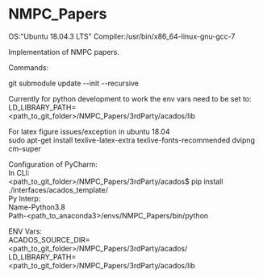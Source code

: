 # NMPC_Papers


OS:"Ubuntu 18.04.3 LTS"
Compiler:/usr/bin/x86_64-linux-gnu-gcc-7


Implementation of NMPC papers. 


Commands:  

git submodule update --init --recursive  

Currently for python development to work the env vars need to be set to:  
LD_LIBRARY_PATH=<path_to_git_folder>/NMPC_Papers/3rdParty/acados/lib  

For latex figure issues/exception in ubuntu 18.04  
sudo apt-get install texlive-latex-extra texlive-fonts-recommended dvipng cm-super  


Configuration of PyCharm:  
In CLI:  
<path_to_git_folder>/NMPC_Papers/3rdParty/acados$ pip install  ./interfaces/acados_template/  
Py Interp:  
Name-Python3.8  
Path-<path_to_anaconda3>/envs/NMPC_Papers/bin/python  

ENV Vars:  
ACADOS_SOURCE_DIR=<path_to_git_folder>/NMPC_Papers/3rdParty/acados/  
LD_LIBRARY_PATH=<path_to_git_folder>/NMPC_Papers/3rdParty/acados/lib  